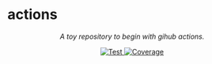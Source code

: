 # actions
<p align="center">
    <em>A toy repository to begin with gihub actions.</em>
</p>
<p align="center">
<a href="https://github.com/GuiGel/actions/actions?query=workflow%3ATest" target="_blank">
    <img src="https://github.com/GuiGel/actions/workflows/Test/badge.svg" alt="Test">
</a>
<a href="https://codecov.io/gh/GuiGel/actions" target="_blank">
    <img src="https://img.shields.io/codecov/c/github/GuiGel/actions?color=%2334D058" alt="Coverage">
</a>
